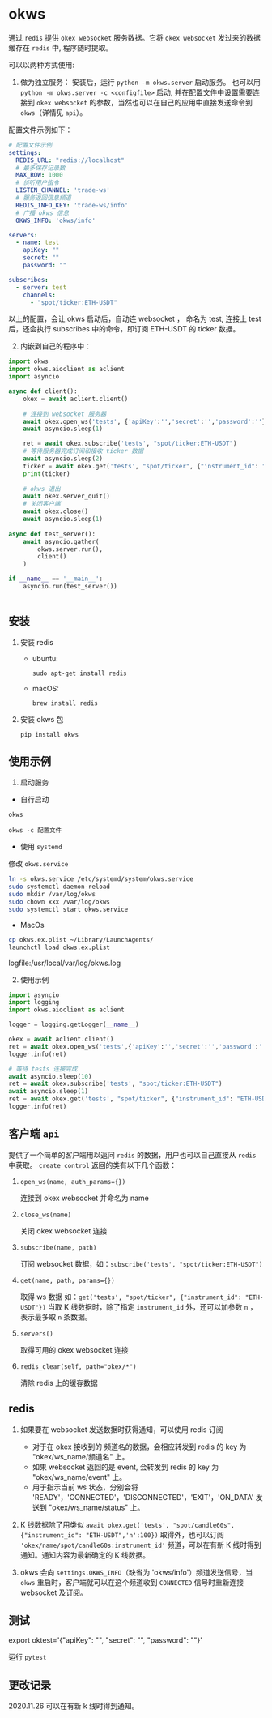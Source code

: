 # okws

通过 `redis` 提供 `okex websocket` 服务数据。它将 `okex websocket` 发过来的数据缓存在 `redis` 中, 程序随时提取。

可以以两种方式使用:

1. 做为独立服务：
   安装后，运行 `python -m okws.server` 启动服务。
   也可以用 `python -m okws.server -c <configfile>` 启动, 并在配置文件中设置需要连接到 `okex websocket` 的参数，当然也可以在自己的应用中直接发送命令到 `okws`（详情见 `api`）。

配置文件示例如下：

```yaml
# 配置文件示例
settings:
  REDIS_URL: "redis://localhost"
  # 最多保存记录数
  MAX_ROW: 1000
  # 侦听用户指令
  LISTEN_CHANNEL: 'trade-ws'
  # 服务返回信息频道
  REDIS_INFO_KEY: 'trade-ws/info'
  # 广播 okws 信息
  OKWS_INFO: 'okws/info'

servers:
  - name: test
    apiKey: ""
    secret: ""
    password: ""

subscribes:
  - server: test
    channels:
      - "spot/ticker:ETH-USDT"
```   
以上的配置，会让 okws 启动后，自动连 websocket ， 命名为 test, 连接上 test 后，还会执行 subscribes 中的命令，即订阅 ETH-USDT 的 ticker 数据。


2. 内嵌到自己的程序中：

```python
import okws
import okws.aioclient as aclient
import asyncio

async def client():
    okex = await aclient.client()
    
    # 连接到 websocket 服务器
    await okex.open_ws('tests', {'apiKey':'','secret':'','password':''})
    await asyncio.sleep(1)

    ret = await okex.subscribe('tests', "spot/ticker:ETH-USDT")
    # 等待服务器完成订阅和接收 ticker 数据
    await asyncio.sleep(2)
    ticker = await okex.get('tests', "spot/ticker", {"instrument_id": "ETH-USDT"})
    print(ticker)
    
    # okws 退出
    await okex.server_quit()
    # 关闭客户端
    await okex.close()
    await asyncio.sleep(1)
   
async def test_server():
    await asyncio.gather(
        okws.server.run(),
        client()
    )

if __name__ == '__main__':
    asyncio.run(test_server())
   
```


## 安装

1. 安装 redis
    * ubuntu: 
    
      `sudo apt-get install redis`
    
    * macOS: 
    
       `brew install redis`    

2. 安装 okws 包

    `pip install okws`

## 使用示例

1. 启动服务

* 自行启动

`okws`

`okws -c 配置文件`

* 使用 `systemd`

修改 `okws.service`
```bash
ln -s okws.service /etc/systemd/system/okws.service
sudo systemctl daemon-reload
sudo mkdir /var/log/okws
sudo chown xxx /var/log/okws
sudo systemctl start okws.service
```

* MacOs

```bash
cp okws.ex.plist ~/Library/LaunchAgents/
launchctl load okws.ex.plist
```
logfile:/usr/local/var/log/okws.log

2. 使用示例

```python
import asyncio
import logging
import okws.aioclient as aclient

logger = logging.getLogger(__name__)

okex = await aclient.client()
ret = await okex.open_ws('tests',{'apiKey':'','secret':'','password':''})  # 连接到 okex websockets
logger.info(ret)

# 等待 tests 连接完成
await asyncio.sleep(10)
ret = await okex.subscribe('tests', "spot/ticker:ETH-USDT")
await asyncio.sleep(1)
ret = await okex.get('tests', "spot/ticker", {"instrument_id": "ETH-USDT"})
logger.info(ret)
```

## 客户端 `api`

提供了一个简单的客户端用以返问 `redis` 的数据，用户也可以自己直接从 `redis` 中获取。
 `create_control` 返回的类有以下几个函数：

1. `open_ws(name, auth_params={})`

    连接到 okex websocket 并命名为 name

2. `close_ws(name)`

    关闭 okex websocket 连接

3. `subscribe(name, path)`

    订阅 websocket 数据，如：`subscribe('tests', "spot/ticker:ETH-USDT")`

4. `get(name, path, params={})`

    取得 ws 数据 如：`get('tests', "spot/ticker", {"instrument_id": "ETH-USDT"})`
    当取 K 线数据时，除了指定 `instrument_id` 外，还可以加参数 `n` ，表示最多取 `n` 条数据。

5. `servers()`

    取得可用的 okex websocket 连接

6. `redis_clear(self, path="okex/*")`
    
    清除 redis 上的缓存数据

## redis

1. 如果要在 websocket 发送数据时获得通知，可以使用 redis 订阅

    * 对于在 okex 接收到的 频道名的数据，会相应转发到 redis 的 key 为 "okex/ws_name/频道名" 上。
    * 如果 websocket 返回的是 event, 会转发到 redis 的 key 为 "okex/ws_name/event" 上。
    * 用于指示当前 ws 状态，分别会将 'READY'，'CONNECTED'，'DISCONNECTED'，'EXIT'，'ON_DATA' 发送到 "okex/ws_name/status" 上。

2. K 线数据除了用类似 `await okex.get('tests', "spot/candle60s", {"instrument_id": "ETH-USDT",'n':100})` 取得外，也可以订阅 `'okex/name/spot/candle60s:instrument_id'` 频道，可以在有新 K 线时得到通知。通知内容为最新确定的 K 线数据。

3. okws 会向 `settings.OKWS_INFO`（缺省为 'okws/info'）频道发送信号，当 `okws` 重启时，客户端就可以在这个频道收到 `CONNECTED` 信号时重新连接 websocket 及订阅。
 

 
## 测试

export oktest='{"apiKey": "", "secret": "", "password": ""}'

运行 `pytest`

## 更改记录

2020.11.26 可以在有新 k 线时得到通知。

<!--
;## install for dev
;`$ pip install -e .  # 或者 python setup.py develop`
-->
